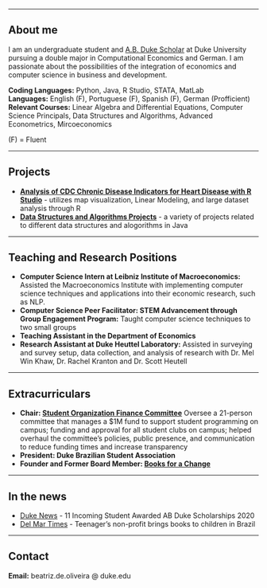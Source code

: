 
_________________

## About me

I am an undergraduate student and [A.B. Duke Scholar](https://ousf.duke.edu/merit-scholarships/ab-duke-scholars-program/) at Duke University pursuing a double major in Computational Economics and German. I am passionate about the possibilities of the integration of economics and computer science in business and development.

**Coding Languages:** Python, Java, R Studio, STATA, MatLab
<br>**Languages:** English (F), Portuguese (F), Spanish (F), German (Profficient)
<br> **Relevant Courses:** Linear Algebra and Differential Equations, Computer Science Principals, Data Structures and Algorithms, Advanced Econometrics, Mircoeconomics

(F) = Fluent

_________________

## Projects

- **[Analysis of CDC Chronic Disease Indicators for Heart Disease with R Studio](https://github.com/beadeoliveira/beadeoliveira/files/8699379/document__1_.1.pdf)** - utilizes map visualization, Linear Modeling, and large dataset analysis through R
- **[Data Structures and Algorithms Projects](https://github.com/beadeoliveira/beadeoliveira/files/8699576/Data.Structures.and.Algorithms.Projects.pdf)** - a variety of projects related to different data structures and alogorithms in Java

_________________

## Teaching and Research Positions

- **Computer Science Intern at Leibniz Institute of Macroeconomics:** Assisted the Macroeconomics Institute with implementing computer science techniques and applications into their economic research, such as NLP.
- **Computer Science Peer Facilitator: STEM Advancement through Group Engagement Program:** Taught computer science techniques to two small groups
- **Teaching Assistant in the Department of Economics**
- **Research Assistant at Duke Heuttel Laboratory:** Assisted in surveying and survey setup, data collection, and analysis of research with Dr. Mel Win Khaw, Dr. Rachel Kranton and Dr. Scott Heutell

_________________

## Extracurriculars

* **Chair: [Student Organization Finance Committee](https://sofc.notion.site/sofcHub-8ba16edbcf924a90b309f7e3160cbe58)** Oversee a 21-person committee that manages a $1M fund to support student programming on campus; funding and approval for all student clubs on campus; helped overhaul the committee’s policies, public presence, and communication  to reduce funding times and increase transparency
* **President: Duke Brazilian Student Association**
* **Founder and Former Board Member: [Books for a Change](https://www.booksforachange.org/)**

_________________

## In the news

* [Duke News](https://today.duke.edu/2020/06/11-incoming-students-awarded-ab-duke-scholarships) - 11 Incoming Student Awarded AB Duke Scholarships 2020
* [Del Mar Times](https://www.delmartimes.net/news/sd-cm-nc-booksforachange-20170718-htmlstory.html) - Teenager’s non-profit brings books to children in Brazil

__________________

## Contact

**Email:** beatriz.de.oliveira @ duke.edu

